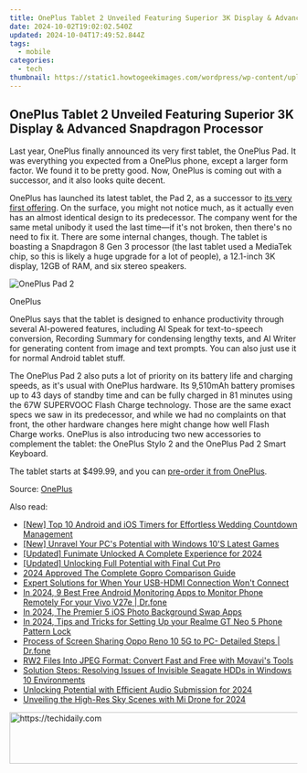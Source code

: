 ```yaml
---
title: OnePlus Tablet 2 Unveiled Featuring Superior 3K Display & Advanced Snapdragon Processor
date: 2024-10-02T19:02:02.540Z
updated: 2024-10-04T17:49:52.844Z
tags:
  - mobile
categories:
  - tech
thumbnail: https://static1.howtogeekimages.com/wordpress/wp-content/uploads/2024/07/oneplus-pad-2-hero.jpg
---
```


## OnePlus Tablet 2 Unveiled Featuring Superior 3K Display & Advanced Snapdragon Processor

Last year, OnePlus finally announced its very first tablet, the OnePlus Pad. It was everything you expected from a OnePlus phone, except a larger form factor. We found it to be pretty good. Now, OnePlus is coming out with a successor, and it also looks quite decent.

 OnePlus has launched its latest tablet, the Pad 2, as a successor to [its very first offering](https://graphic-issues.techidaily.com/expertise-meets-simplicity-effortless-graphic-driver-update-on-windows-os/). On the surface, you might not notice much, as it actually even has an almost identical design to its predecessor. The company went for the same metal unibody it used the last time—if it's not broken, then there's no need to fix it. There are some internal changes, though. The tablet is boasting a Snapdragon 8 Gen 3 processor (the last tablet used a MediaTek chip, so this is likely a huge upgrade for a lot of people), a 12.1-inch 3K display, 12GB of RAM, and six stereo speakers.

![OnePlus Pad 2](https://static1.howtogeekimages.com/wordpress/wp-content/uploads/2024/07/9cf3a31679a28325d17a66466c150709.png) 

OnePlus

 OnePlus says that the tablet is designed to enhance productivity through several AI-powered features, including AI Speak for text-to-speech conversion, Recording Summary for condensing lengthy texts, and AI Writer for generating content from image and text prompts. You can also just use it for normal Android tablet stuff.

 The OnePlus Pad 2 also puts a lot of priority on its battery life and charging speeds, as it's usual with OnePlus hardware. Its 9,510mAh battery promises up to 43 days of standby time and can be fully charged in 81 minutes using the 67W SUPERVOOC Flash Charge technology. Those are the same exact specs we saw in its predecessor, and while we had no complaints on that front, the other hardware changes here might change how well Flash Charge works. OnePlus is also introducing two new accessories to complement the tablet: the OnePlus Stylo 2 and the OnePlus Pad 2 Smart Keyboard.

 The tablet starts at $499.99, and you can [pre-order it from OnePlus](https://onepluscom.pxf.io/c/5597632/916678/12532?subId1=UUhtgUeUpU2004203&subId2=ehtg&u=https%3A%2F%2Fwww.oneplus.com%2Fus%2Fbuy-oneplus-pad-2).

 Source: [OnePlus](https://www.prnewswire.com/news-releases/oneplus-unveils-three-new-products-bolsters-iot-ecosystem-302197196.html)

<ins class="adsbygoogle"
     style="display:block"
     data-ad-format="autorelaxed"
     data-ad-client="ca-pub-7571918770474297"
     data-ad-slot="1223367746"></ins>

<ins class="adsbygoogle"
     style="display:block"
     data-ad-client="ca-pub-7571918770474297"
     data-ad-slot="8358498916"
     data-ad-format="auto"
     data-full-width-responsive="true"></ins>

<span class="atpl-alsoreadstyle">Also read:</span>
<div><ul>
<li><a href="https://some-skills.techidaily.com/new-top-10-android-and-ios-timers-for-effortless-wedding-countdown-management/"><u>[New] Top 10 Android and iOS Timers for Effortless Wedding Countdown Management</u></a></li>
<li><a href="https://some-skills.techidaily.com/new-unravel-your-pcs-potential-with-windows-10s-latest-games/"><u>[New] Unravel Your PC's Potential with Windows 10'S Latest Games</u></a></li>
<li><a href="https://fox-direct.techidaily.com/updated-funimate-unlocked-a-complete-experience-for-2024/"><u>[Updated] Funimate Unlocked A Complete Experience for 2024</u></a></li>
<li><a href="https://some-skills.techidaily.com/updated-unlocking-full-potential-with-final-cut-pro/"><u>[Updated] Unlocking Full Potential with Final Cut Pro</u></a></li>
<li><a href="https://fox-helps.techidaily.com/2024-approved-the-complete-gopro-comparison-guide/"><u>2024 Approved The Complete Gopro Comparison Guide</u></a></li>
<li><a href="https://win-howtos.techidaily.com/expert-solutions-for-when-your-usb-hdmi-connection-wont-connect/"><u>Expert Solutions for When Your USB-HDMI Connection Won't Connect</u></a></li>
<li><a href="https://android-location.techidaily.com/in-2024-9-best-free-android-monitoring-apps-to-monitor-phone-remotely-for-your-vivo-v27e-drfone-by-drfone-virtual/"><u>In 2024, 9 Best Free Android Monitoring Apps to Monitor Phone Remotely For your Vivo V27e | Dr.fone</u></a></li>
<li><a href="https://some-skills.techidaily.com/in-2024-the-premier-5-ios-photo-background-swap-apps/"><u>In 2024, The Premier 5 iOS Photo Background Swap Apps</u></a></li>
<li><a href="https://easy-unlock-android.techidaily.com/in-2024-tips-and-tricks-for-setting-up-your-realme-gt-neo-5-phone-pattern-lock-by-drfone-android/"><u>In 2024, Tips and Tricks for Setting Up your Realme GT Neo 5 Phone Pattern Lock</u></a></li>
<li><a href="https://screen-mirror.techidaily.com/process-of-screen-sharing-oppo-reno-10-5g-to-pc-detailed-steps-drfone-by-drfone-android/"><u>Process of Screen Sharing Oppo Reno 10 5G to PC- Detailed Steps | Dr.fone</u></a></li>
<li><a href="https://some-tips.techidaily.com/rw2-files-into-jpeg-format-convert-fast-and-free-with-movavis-tools/"><u>RW2 Files Into JPEG Format: Convert Fast and Free with Movavi's Tools</u></a></li>
<li><a href="https://techno-recovery.techidaily.com/solution-steps-resolving-issues-of-invisible-seagate-hdds-in-windows-10-environments/"><u>Solution Steps: Resolving Issues of Invisible Seagate HDDs in Windows 10 Environments</u></a></li>
<li><a href="https://some-skills.techidaily.com/unlocking-potential-with-efficient-audio-submission-for-2024/"><u>Unlocking Potential with Efficient Audio Submission for 2024</u></a></li>
<li><a href="https://some-skills.techidaily.com/unveiling-the-high-res-sky-scenes-with-mi-drone-for-2024/"><u>Unveiling the High-Res Sky Scenes with Mi Drone for 2024</u></a></li>
</ul></div>

<!-- affiliate ads begin -->
<a href="https://appsumo.8odi.net/c/5597632/2151892/7443" target="_top" id="2151892">
  <img src="//a.impactradius-go.com/display-ad/7443-2151892" border="0" alt="https://techidaily.com" width="600" height="90"/>
</a>
<img height="0" width="0" src="https://appsumo.8odi.net/i/5597632/2151892/7443" style="position:absolute;visibility:hidden;" border="0" />
<!-- affiliate ads end -->

